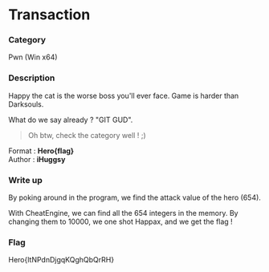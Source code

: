 # Transaction

### Category

Pwn (Win x64)

### Description

Happy the cat is the worse boss you'll ever face.
Game is harder than Darksouls.

What do we say already ? "GIT GUD".

> Oh btw, check the category well ! ;)

Format : **Hero{flag}**  
Author : **iHuggsy**

### Write up

By poking around in the program, we find the attack value of the hero (654).

With CheatEngine, we can find all the 654 integers in the memory.
By changing them to 10000, we one shot Happax, and we get the flag !

### Flag

Hero{ltNPdnDjgqKQghQbQrRH}
